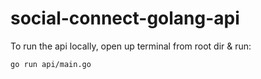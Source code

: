 # social-connect-golang-api

To run the api locally, open up terminal from root dir & run:

```bash
go run api/main.go
```
